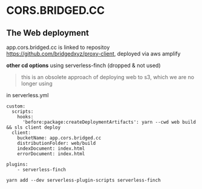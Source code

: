 # CORS.BRIDGED.CC




## The Web deployment
app.cors.bridged.cc is linked to repositoy https://github.com/bridgedxyz/proxy-client, deployed via aws amplify



**other cd options**
using serverless-finch (dropped & not used)
> this is an obsolete approach of deploying web to s3, which we are no longer using

in serverless.yml
```
custom:
  scripts:
    hooks:
      'before:package:createDeploymentArtifacts': yarn --cwd web build && sls client deploy
  client:
    bucketName: app.cors.bridged.cc
    distributionFolder: web/build
    indexDocument: index.html
    errorDocument: index.html

plugins:
    - serverless-finch
```


```
yarn add --dev serverless-plugin-scripts serverless-finch
```